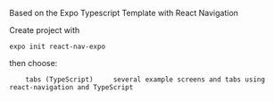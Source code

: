 Based on the Expo Typescript Template with React Navigation

Create project with 
```
expo init react-nav-expo
```
then choose:
```
    tabs (TypeScript)     several example screens and tabs using react-navigation and TypeScript
```